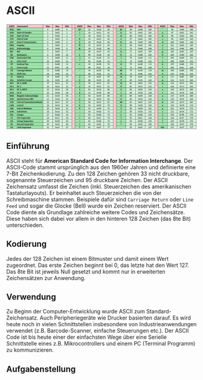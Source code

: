 # ASCII

![ASCII](images/ascii_tabelle.PNG)

## Einführung

ASCII steht für **American Standard Code for Information Interchange**. Der ASCII-Code stammt ursprünglich aus den 1960er Jahren und definierte eine 7-Bit Zeichenkodierung. Zu den 128 Zeichen gehören 33 nicht druckbare, sogenannte Steuerzeichen und 95 druckbare Zeichen. Der ASCII Zeichensatz umfasst die Zeichen (inkl. Steuerzeichen des amerikanischen Tastaturlayouts). Er beinhaltet auch Steuerzeichen die von der Schreibmaschine stammen. Beispiele dafür sind `Carriage Return` oder `Line Feed` und sogar die Glocke (Bell) wurde ein Zeichen reserviert. Der ASCII Code diente als Grundlage zahlreiche weitere Codes und Zeichensätze. Diese haben sich dabei vor allem in den hinteren 128 Zeichen (das 8te Bit) unterschieden.

## Kodierung

Jedes der 128 Zeichen ist einem Bitmuster und damit einem Wert zugeordnet. Das erste Zeichen beginnt bei 0, das letzte hat den Wert 127. Das 8te Bit ist jeweils Null gesetzt und kommt nur in erweiterten Zeichensätzen zur Anwendung.

## Verwendung

Zu Beginn der Computer-Entwicklung wurde ASCII zum Standard-Zeichensatz. Auch Peripheriegeräte wie Drucker basierten darauf.
Es wird heute noch in vielen Schnittstellen insbesondere von Industrieanwendungen verwendet  (z.B. Barcode-Scanner, einfache Steuerungen etc.).
Der ASCII Code ist bis heute einer der einfachsten Wege über eine Serielle Schnittstelle eines z.B. Mikrocontrollers und einem PC (Terminal Programm) zu kommunizieren.

## Aufgabenstellung

